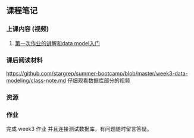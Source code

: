 ## 课程笔记

### 上课内容 (视频)
1. [第一次作业的讲解和data model入门](https://www.jianguoyun.com/p/DTZ9TpIQhZriBxj0l_8B)

### 课后阅读材料
https://github.com/stargrep/summer-bootcamp/blob/master/week3-data-modeling/class-note.md
仔细观看数据库部分的视频

### 资源

### 作业
完成 week3 作业
并且连接测试数据库，有问题随时留言答疑。

